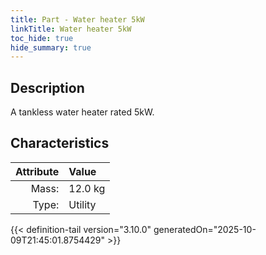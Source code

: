 ```yaml
---
title: Part - Water heater 5kW
linkTitle: Water heater 5kW
toc_hide: true
hide_summary: true
---
```

<!-- This is generated by the MarsSim HelpGenertor, do not edit. -->

## Description
A tankless water heater rated 5kW.

## Characteristics

| Attribute      | Value |
|--------:|:------|
|Mass:|12.0 kg|
|Type:|Utility|





{{< definition-tail version="3.10.0" generatedOn="2025-10-09T21:45:01.8754429" >}}



